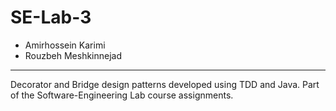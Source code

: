 # SE-Lab-3

+ Amirhossein Karimi
+ Rouzbeh Meshkinnejad
---
Decorator and Bridge design patterns developed using TDD and Java.
Part of the Software-Engineering Lab course assignments.
